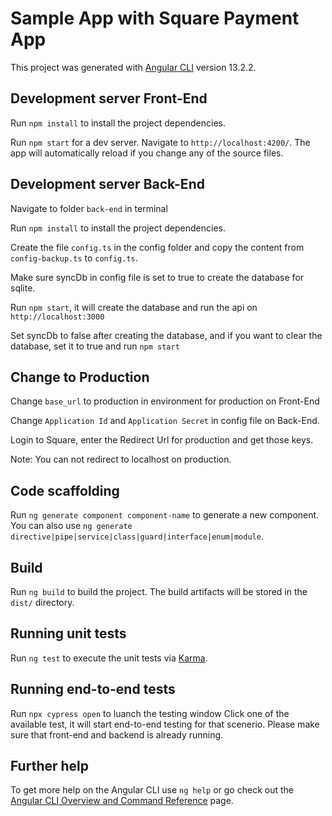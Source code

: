 # Sample App with Square Payment App

This project was generated with [Angular CLI](https://github.com/angular/angular-cli) version 13.2.2.

## Development server Front-End

Run `npm install` to install the project dependencies.

Run `npm start` for a dev server. Navigate to `http://localhost:4200/`. The app will automatically reload if you change any of the source files.

## Development server Back-End

Navigate to folder `back-end` in terminal

Run `npm install` to install the project dependencies.

Create the file `config.ts` in the config folder and copy the content from `config-backup.ts` to `config.ts`.

Make sure syncDb in config file is set to true to create the database for sqlite.

Run `npm start`, it will create the database and run the api on `http://localhost:3000`

Set syncDb to false after creating the database, and if you want to clear the database, set it to true and run `npm start`

## Change to Production

Change `base_url` to production in environment for production on Front-End

Change `Application Id` and `Application Secret` in config file on Back-End.

Login to Square, enter the Redirect Url for production and get those keys.

Note: You can not redirect to localhost on production.

## Code scaffolding

Run `ng generate component component-name` to generate a new component. You can also use `ng generate directive|pipe|service|class|guard|interface|enum|module`.

## Build

Run `ng build` to build the project. The build artifacts will be stored in the `dist/` directory.

## Running unit tests

Run `ng test` to execute the unit tests via [Karma](https://karma-runner.github.io).

## Running end-to-end tests

Run `npx cypress open` to luanch the testing window
Click one of the available test, it will start end-to-end testing for that scenerio.
Please make sure that front-end and backend is already running.

## Further help

To get more help on the Angular CLI use `ng help` or go check out the [Angular CLI Overview and Command Reference](https://angular.io/cli) page.
